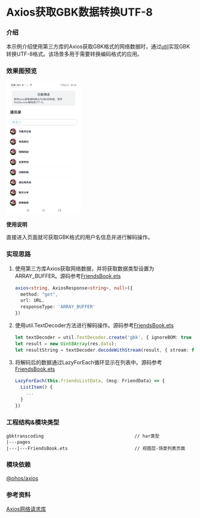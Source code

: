 # Axios获取GBK数据转换UTF-8

### 介绍

本示例介绍使用第三方库的Axios获取GBK格式的网络数据时，通过[util](https://developer.huawei.com/consumer/cn/doc/harmonyos-references-V2/js-apis-util-0000001428062016-V2)实现GBK转换UTF-8格式。该场景多用于需要转换编码格式的应用。

### 效果图预览

<img src="../../screenshots/device/FriendsBook.jpeg" width="200">

**使用说明**

直接进入页面就可获取GBK格式的用户名信息并进行解码操作。

### 实现思路

1. 使用第三方库Axios获取网络数据，并将获取数据类型设置为ARRAY_BUFFER。源码参考[FriendsBook.ets](./src/main/ets/pages/FriendsBook.ets)
    ```typescript
    axios<string, AxiosResponse<string>, null>({
      method: "get",
      url: URL,
      responseType: 'ARRAY_BUFFER'
    })
    ```
2. 使用util.TextDecoder方法进行解码操作。源码参考[FriendsBook.ets](./src/main/ets/pages/FriendsBook.ets)
    ```typescript
    let textDecoder = util.TextDecoder.create('gbk', { ignoreBOM: true });
    let result = new Uint8Array(res.data);
    let resultString = textDecoder.decodeWithStream(result, { stream: false });
    ```
3. 将解码后的数据通过LazyForEach循环显示在列表中。源码参考[FriendsBook.ets](./src/main/ets/pages/FriendsBook.ets)
    ```typescript
    LazyForEach(this.friendsListData, (msg: FriendData) => {
      ListItem() {
        ...
      }
    })
    ```

### 工程结构&模块类型
   ```
   gbktranscoding                                  // har类型
   |---pages
   |---|---FriendsBook.ets                         // 视图层-场景列表页面
   ```

### 模块依赖

[@ohos/axios](https://gitee.com/openharmony-sig/axios)

### 参考资料

[Axios网络请求库](https://ohpm.openharmony.cn/#/cn/detail/@ohos%2Faxios)